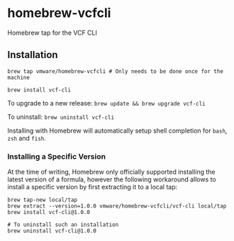 # homebrew-vcfcli
Homebrew tap for the VCF CLI

## Installation

```console
brew tap vmware/homebrew-vcfcli # Only needs to be done once for the machine

brew install vcf-cli
```

To upgrade to a new release: `brew update && brew upgrade vcf-cli`

To uninstall: `brew uninstall vcf-cli`

Installing with Homebrew will automatically setup shell completion for
`bash`, `zsh` and `fish`.

### Installing a Specific Version

At the time of writing, Homebrew only officially supported installing the
latest version of a formula, however the following workaround allows to install
a specific version by first extracting it to a local tap:

```console
brew tap-new local/tap
brew extract --version=1.0.0 vmware/homebrew-vcfcli/vcf-cli local/tap
brew install vcf-cli@1.0.0

# To uninstall such an installation
brew uninstall vcf-cli@1.0.0
```